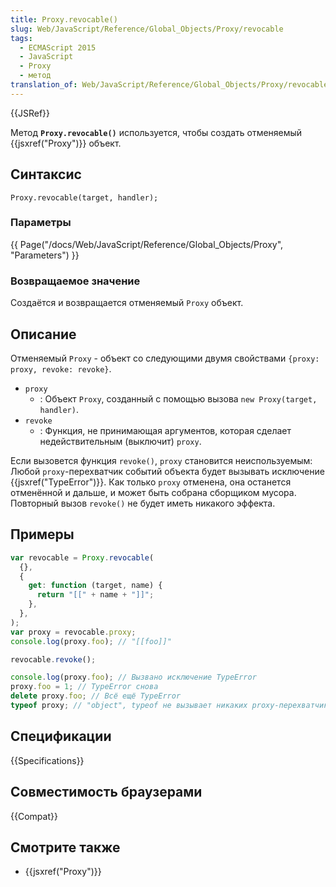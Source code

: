 ```yaml
---
title: Proxy.revocable()
slug: Web/JavaScript/Reference/Global_Objects/Proxy/revocable
tags:
  - ECMAScript 2015
  - JavaScript
  - Proxy
  - метод
translation_of: Web/JavaScript/Reference/Global_Objects/Proxy/revocable
---
```


{{JSRef}}

Метод **`Proxy.revocable()`** используется, чтобы создать отменяемый {{jsxref("Proxy")}} объект.

## Синтаксис

```
Proxy.revocable(target, handler);
```

### Параметры

{{ Page("/docs/Web/JavaScript/Reference/Global_Objects/Proxy", "Parameters") }}

### Возвращаемое значение

Создаётся и возвращается отменяемый `Proxy` объект.

## Описание

Отменяемый `Proxy` - объект со следующими двумя свойствами `{proxy: proxy, revoke: revoke}`.

- `proxy`
  - : Объект `Proxy`, созданный с помощью вызова `new Proxy(target, handler)`.
- `revoke`
  - : Функция, не принимающая аргументов, которая сделает недействительным (выключит) `proxy`.

Если вызовется функция `revoke()`, `proxy` становится неиспользуемым: Любой `proxy`-перехватчик событий объекта будет вызывать исключение {{jsxref("TypeError")}}. Как только `proxy` отменена, она останется отменённой и дальше, и может быть собрана сборщиком мусора. Повторный вызов `revoke()` не будет иметь никакого эффекта.

## Примеры

```js
var revocable = Proxy.revocable(
  {},
  {
    get: function (target, name) {
      return "[[" + name + "]]";
    },
  },
);
var proxy = revocable.proxy;
console.log(proxy.foo); // "[[foo]]"

revocable.revoke();

console.log(proxy.foo); // Вызвано исключение TypeError
proxy.foo = 1; // TypeError снова
delete proxy.foo; // Всё ещё TypeError
typeof proxy; // "object", typeof не вызывает никаких proxy-перехватчиков событий
```

## Спецификации

{{Specifications}}

## Совместимость браузерами

{{Compat}}

## Смотрите также

- {{jsxref("Proxy")}}
